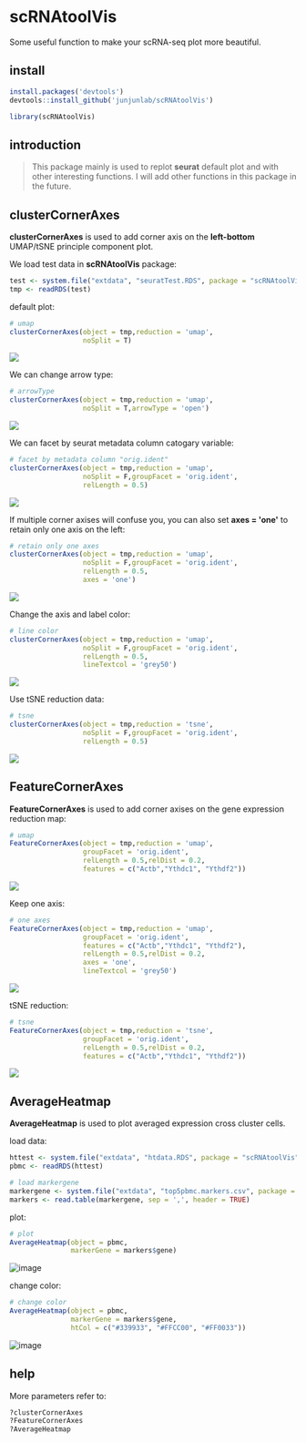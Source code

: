 # scRNAtoolVis
 Some useful function to make your scRNA-seq plot more beautiful.
 
 ## install

```R
install.packages('devtools')
devtools::install_github('junjunlab/scRNAtoolVis')

library(scRNAtoolVis)
```

## introduction

> This package mainly is used to replot **seurat** default plot and with other interesting functions. I will add other functions in this package in the future.

## clusterCornerAxes

**clusterCornerAxes** is used to add corner axis on the **left-bottom** UMAP/tSNE principle component plot.

We load test data in **scRNAtoolVis** package:

```R
test <- system.file("extdata", "seuratTest.RDS", package = "scRNAtoolVis")
tmp <- readRDS(test)
```

default plot:

```R
# umap
clusterCornerAxes(object = tmp,reduction = 'umap',
                  noSplit = T)
```

![](https://files.mdnice.com/user/15573/f78954bf-11f6-4a9d-9f45-ce33a58d3e62.png)

We can change arrow type:

```R
# arrowType
clusterCornerAxes(object = tmp,reduction = 'umap',
                  noSplit = T,arrowType = 'open')
```

![](https://files.mdnice.com/user/15573/724a0c5b-742c-468d-be95-2408e4ad5ddf.png)

We can facet by seurat metadata column catogary variable:

```R
# facet by metadata column "orig.ident"
clusterCornerAxes(object = tmp,reduction = 'umap',
                  noSplit = F,groupFacet = 'orig.ident',
                  relLength = 0.5)
```

![](https://files.mdnice.com/user/15573/9289639b-d13d-4036-93ce-0041561dd117.png)

If multiple corner axises will confuse you, you can also set **axes = 'one'** to retain only one axis on the left:

```R
# retain only one axes
clusterCornerAxes(object = tmp,reduction = 'umap',
                  noSplit = F,groupFacet = 'orig.ident',
                  relLength = 0.5,
                  axes = 'one')
```

![](https://files.mdnice.com/user/15573/87b6cdd2-5372-47f1-826b-ca5b752fc7f0.png)

Change the axis and label color:

```R
# line color
clusterCornerAxes(object = tmp,reduction = 'umap',
                  noSplit = F,groupFacet = 'orig.ident',
                  relLength = 0.5,
                  lineTextcol = 'grey50')
```

![](https://files.mdnice.com/user/15573/c2708702-23c0-4590-97c1-cf008ba09afd.png)

Use tSNE reduction data:

```R
# tsne
clusterCornerAxes(object = tmp,reduction = 'tsne',
                  noSplit = F,groupFacet = 'orig.ident',
                  relLength = 0.5)
```

![](https://files.mdnice.com/user/15573/bd1ceafb-ac51-4f8f-b27a-5c544e0952ab.png)

## FeatureCornerAxes

**FeatureCornerAxes** is used to add corner axises on the gene expression reduction map:

```R
# umap
FeatureCornerAxes(object = tmp,reduction = 'umap',
                  groupFacet = 'orig.ident',
                  relLength = 0.5,relDist = 0.2,
                  features = c("Actb","Ythdc1", "Ythdf2"))
```

![](https://files.mdnice.com/user/15573/0a33ee17-8fdc-4ddc-93cb-638c29aa53b7.png)

Keep one axis:

```R
# one axes
FeatureCornerAxes(object = tmp,reduction = 'umap',
                  groupFacet = 'orig.ident',
                  features = c("Actb","Ythdc1", "Ythdf2"),
                  relLength = 0.5,relDist = 0.2,
                  axes = 'one',
                  lineTextcol = 'grey50')
```

![](https://files.mdnice.com/user/15573/c384b247-9f31-4210-acfb-c11b0bade32e.png)

tSNE reduction:

```R
# tsne
FeatureCornerAxes(object = tmp,reduction = 'tsne',
                  groupFacet = 'orig.ident',
                  relLength = 0.5,relDist = 0.2,
                  features = c("Actb","Ythdc1", "Ythdf2"))
```

![](https://files.mdnice.com/user/15573/ec1c34c8-26b2-412b-b7b2-9c222e122865.png)

## AverageHeatmap

**AverageHeatmap** is used to plot averaged expression cross cluster cells.

load data:

```R
httest <- system.file("extdata", "htdata.RDS", package = "scRNAtoolVis")
pbmc <- readRDS(httest)

# load markergene
markergene <- system.file("extdata", "top5pbmc.markers.csv", package = "scRNAtoolVis")
markers <- read.table(markergene, sep = ',', header = TRUE)
```
plot:

```R
# plot
AverageHeatmap(object = pbmc,
               markerGene = markers$gene)
```

![image](https://user-images.githubusercontent.com/64965509/175778192-0d898fa3-c72e-44e0-8b4f-c47c9d71e3ef.png)

change color:

```R
# change color
AverageHeatmap(object = pbmc,
               markerGene = markers$gene,
               htCol = c("#339933", "#FFCC00", "#FF0033"))
```

![image](https://user-images.githubusercontent.com/64965509/175778256-87ce45b9-45f7-4a25-ba28-8c8335107bc1.png)

## help

More parameters refer to:

```R
?clusterCornerAxes
?FeatureCornerAxes
?AverageHeatmap
```

